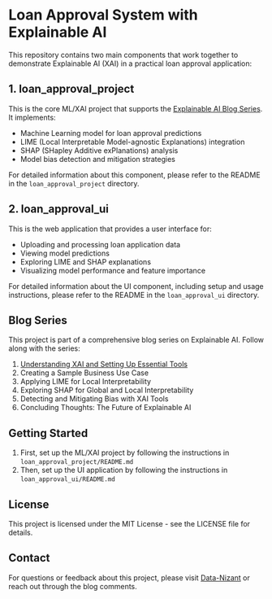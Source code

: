 # Loan Approval System with Explainable AI

This repository contains two main components that work together to demonstrate Explainable AI (XAI) in a practical loan approval application:

## 1. loan_approval_project

This is the core ML/XAI project that supports the [Explainable AI Blog Series](https://datanizant.com/unlocking-ai-transparency-a-practical-guide-to-getting-started-with-explainable-ai-xai/). It implements:

- Machine Learning model for loan approval predictions
- LIME (Local Interpretable Model-agnostic Explanations) integration
- SHAP (SHapley Additive exPlanations) analysis
- Model bias detection and mitigation strategies

For detailed information about this component, please refer to the README in the `loan_approval_project` directory.

## 2. loan_approval_ui

This is the web application that provides a user interface for:

- Uploading and processing loan application data
- Viewing model predictions
- Exploring LIME and SHAP explanations
- Visualizing model performance and feature importance

For detailed information about the UI component, including setup and usage instructions, please refer to the README in the `loan_approval_ui` directory.

## Blog Series

This project is part of a comprehensive blog series on Explainable AI. Follow along with the series:

1. [Understanding XAI and Setting Up Essential Tools](https://datanizant.com/unlocking-ai-transparency-a-practical-guide-to-getting-started-with-explainable-ai-xai/)
2. Creating a Sample Business Use Case
3. Applying LIME for Local Interpretability
4. Exploring SHAP for Global and Local Interpretability
5. Detecting and Mitigating Bias with XAI Tools
6. Concluding Thoughts: The Future of Explainable AI

## Getting Started

1. First, set up the ML/XAI project by following the instructions in `loan_approval_project/README.md`
2. Then, set up the UI application by following the instructions in `loan_approval_ui/README.md`

## License

This project is licensed under the MIT License - see the LICENSE file for details.

## Contact

For questions or feedback about this project, please visit [Data-Nizant](https://datanizant.com) or reach out through the blog comments. 